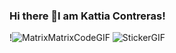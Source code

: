 ### Hi there 👋I am Kattia  Contreras!


!![MatrixMatrixCodeGIF](https://github.com/Kty26/Kty26/assets/118118510/8898973e-6eb1-4fc9-beed-e2088d02e58e)
![StickerGIF](https://github.com/Kty26/Kty26/comp.gif)

